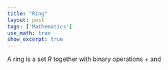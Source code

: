 ```yaml
---
title: "Ring"
layout: post
tags: ['Mathematics']
use_math: true
show_excerpt: true
---
```


A ring is a set $R$ together with binary operations $+$ and 